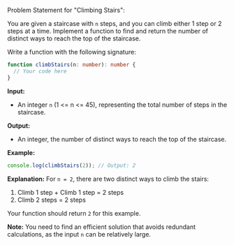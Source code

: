 Problem Statement for "Climbing Stairs":

You are given a staircase with `n` steps, and you can climb either 1 step or 2 steps at a time. Implement a function to find and return the number of distinct ways to reach the top of the staircase.

Write a function with the following signature:

```typescript
function climbStairs(n: number): number {
  // Your code here
}
```

**Input:**
- An integer `n` (1 <= n <= 45), representing the total number of steps in the staircase.

**Output:**
- An integer, the number of distinct ways to reach the top of the staircase.

**Example:**

```typescript
console.log(climbStairs(2)); // Output: 2
```

**Explanation:**
For `n = 2`, there are two distinct ways to climb the stairs:
1. Climb 1 step + Climb 1 step = 2 steps
2. Climb 2 steps = 2 steps

Your function should return `2` for this example.

**Note:**
You need to find an efficient solution that avoids redundant calculations, as the input `n` can be relatively large.